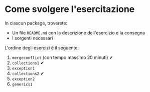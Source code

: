 # Come svolgere l'esercitazione

In ciascun package, troverete:

* Un file `README.md` con la descrizione dell'esercizio e la consegna
* I sorgenti necessari

L'ordine degli esercizi è il seguente:

1. `mergeconflict` (con tempo massimo 20 minuti) ✔
2. `collections1` ✔
3. `exception1`
4. `collections2` ✔
5. `exception2`
6. `generics1`
